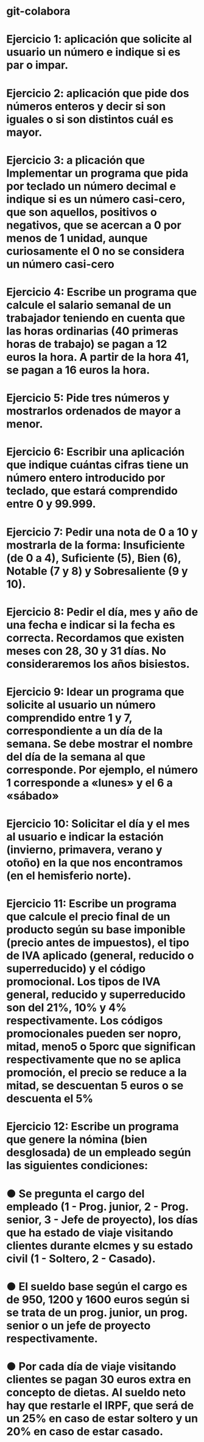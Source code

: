 # git-colabora
# Ejercicio 1: aplicación que solicite al usuario un número e indique si es par o impar.
# Ejercicio 2: aplicación que pide dos números enteros y decir si son iguales o si son distintos cuál es mayor.
# Ejercicio 3: a plicación que Implementar un programa que pida por teclado un número decimal e indique si es un número casi-cero, que son aquellos, positivos o negativos, que se acercan a 0 por menos de 1 unidad, aunque curiosamente el 0 no se considera un número casi-cero
# Ejercicio 4: Escribe un programa que calcule el salario semanal de un trabajador teniendo en cuenta que las horas ordinarias (40 primeras horas de trabajo) se pagan a 12 euros la hora. A partir de la hora 41, se pagan a 16 euros la hora.
# Ejercicio 5: Pide tres números y mostrarlos ordenados de mayor a menor.
# Ejercicio 6: Escribir una aplicación que indique cuántas cifras tiene un número entero introducido por teclado, que estará comprendido entre 0 y 99.999.
# Ejercicio 7:  Pedir una nota de 0 a 10 y mostrarla de la forma: Insuficiente (de 0 a 4), Suficiente (5), Bien (6), Notable (7 y 8) y Sobresaliente (9 y 10).
# Ejercicio 8: Pedir el día, mes y año de una fecha e indicar si la fecha es correcta. Recordamos que existen meses con 28, 30 y 31 días. No consideraremos los años bisiestos.
# Ejercicio 9: Idear un programa que solicite al usuario un número comprendido entre 1 y 7, correspondiente a un día de la semana. Se debe mostrar el nombre del día de la semana al que corresponde. Por ejemplo, el número 1 corresponde a «lunes» y el 6 a «sábado»
# Ejercicio 10: Solicitar el día y el mes al usuario e indicar la estación (invierno, primavera, verano y otoño) en la que nos encontramos (en el hemisferio norte).
# Ejercicio 11: Escribe un programa que calcule el precio final de un producto según su base imponible (precio antes de impuestos), el tipo de IVA aplicado (general, reducido o superreducido) y el código promocional. Los tipos de IVA general, reducido y superreducido son del 21%, 10% y 4% respectivamente. Los códigos promocionales pueden ser nopro, mitad, meno5 o 5porc que significan respectivamente que no se aplica promoción, el precio se reduce a la mitad, se descuentan 5 euros o se descuenta el 5%
# Ejercicio 12: Escribe un programa que genere la nómina (bien desglosada) de un empleado según las siguientes condiciones:
# ● Se pregunta el cargo del empleado (1 - Prog. junior, 2 - Prog. senior, 3 - Jefe de proyecto), los días que ha estado de viaje visitando clientes durante elcmes y su estado civil (1 - Soltero, 2 - Casado).
# ● El sueldo base según el cargo es de 950, 1200 y 1600 euros según si se trata de un prog. junior, un prog. senior o un jefe de proyecto respectivamente.
# ● Por cada día de viaje visitando clientes se pagan 30 euros extra en concepto de dietas. Al sueldo neto hay que restarle el IRPF, que será de un 25% en caso de estar soltero y un 20% en caso de estar casado.
